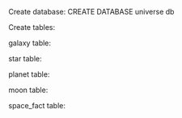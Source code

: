 Create database:
CREATE DATABASE universe db

Create tables:

<!-- CREATE TABLE galaxy(name VARCHAR(60) NOT NULL UNIQUE, description TEXT, age_in_millions_of_years NUMERIC(6,2), galaxy_types VARCHAR(100) NOT NULL, black_hole_center BOOLEAN, rotation_speed NUMERIC(5,1)); -->
<!-- CREATE TABLE star(name VARCHAR(60) NOT NULL); -->
<!-- CREATE TABLE planet(name VARCHAR(60) NOT NULL); -->
<!-- CREATE TABLE moon(name VARCHAR(60) NOT NULL); -->
<!-- CREATE TABLE space_fact(name VARCHAR(60) NOT NULL) -->

galaxy table:

<!-- galaxy_id SERIAL PRIMARY KEY
name VARCHAR(60) NOT NULL UNIQUE
description TEXT
age_in_millions_of_years NUMERIC(6, 2)
galaxy_types VARCHAR(100) NOT NULL
black_hole_center BOOLEAN
rotation_speed NUMERIC(5, 1) -->

star table:

<!-- star_id SERIAL PRIMARY KEY
name VARCHAR(60) NOT NULL UNIQUE
description TEXT
stellar_companion BOOLEAN
star_type VARCHAR(60) NOT NULL
lifespan INT
distance_from_earth_miles INT -->

<!-- ALTER TABLE star ADD COLUMN galaxy_id INT REFERENCES galaxy(galaxy_id); -->

planet table:

<!-- planet_id SERIAL PRIMARY KEY
name VARCHAR(60) NOT NULL UNIQUE
description TEXT
has_life BOOLEAN
is_spherical BOOLEAN
distance_from_earth INT NOT NULL -->

<!-- ALTER TABLE planet ADD COLUMN star_id INT REFERENCES star(star_id); -->

moon table:

<!-- table_id SERIAL PRIMARY KEY
name VARCHAR(60) NOT NULL UNIQUE
description TEXT
diameter_km INT NOT NULL
surface_gravity NUMERIC(5, 4) -->

<!-- ALTER TABLE moon ADD COLUMN planet_id INT REFERENCES planet(planet_id); -->

space_fact table:

<!-- space_fact_id SERIAL PRIMARY KEY
name VARCHAR(60) NOT NULL UNIQUE
description TEXT NOT NULL
source VARCHAR(100) -->

<!-- ALTER TABLE space_fact ADD COLUMN planet_id INT REFERENCES planet(planet_id) -->
